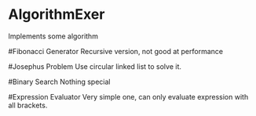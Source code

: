 # AlgorithmExer
Implements some algorithm

#Fibonacci Generator
Recursive version, not good at performance

#Josephus Problem
Use circular linked list to solve it.

#Binary Search
Nothing special

#Expression Evaluator
Very simple one, can only evaluate expression with all brackets.

